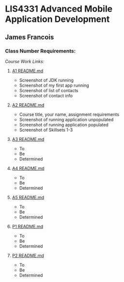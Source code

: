 # LIS4331 Advanced Mobile Application Development

## James Francois

### Class Number Requirements:

*Course Work Links:*

1. [A1 README.md](a1/README.md "My A1 README.md file")
    - Screenshot of JDK running
    - Screenshot of my first app running
    - Screenshot of list of contacts
    - Screenshot of contact info

2. [A2 README.md](a2/README.md "My A2 README.md file")
    - Course title, your name, assignment requirements
    - Screenshot of running application unpopulated 
    - Screenshot of running application populated
    - Screenshot of Skillsets 1-3

3. [A3 README.md](a3/README.md "My A3 README.md file")
    - To
    - Be
    - Determined


4. [A4 README.md](a4/README.md "My A4 README.md file")
    - To
    - Be
    - Determined

5. [A5 README.md](a5/README.md "My A5 README.md file")
    - To
    - Be
    - Determined 

6. [P1 README.md](p1/README.md "My P1 README.md file")
    - To
    - Be
    - Determined

7. [P2 README.md](p2/README.md "My P2 README.md file")
    - To
    - Be
    - Determined